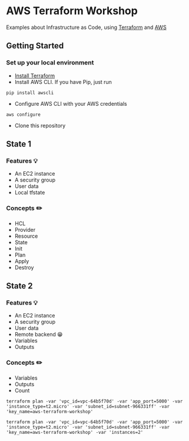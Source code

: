 # AWS Terraform Workshop

Examples about Infrastructure as Code, using [Terraform](https://www.terraform.io/) and [AWS](https://aws.amazon.com/)

## Getting Started
### Set up your local environment
- [Install Terraform](https://www.terraform.io/intro/getting-started/install.html)
- Install AWS CLI. If you have Pip, just run 
```
pip install awscli
```
- Configure AWS CLI with your AWS credentials
```
aws configure
```
- Clone this repository

## State 1
### Features :bulb:
- An EC2 instance
- A security group
- User data
- Local tfstate
### Concepts :pencil2:
- HCL
- Provider
- Resource
- State
- Init
- Plan
- Apply
- Destroy

## State 2
### Features :bulb:
- An EC2 instance
- A security group
- User data
- Remote backend :grin:
- Variables
- Outputs
### Concepts :pencil2:
- Variables
- Outputs
- Count


```
terraform plan -var 'vpc_id=vpc-64b5f70d' -var 'app_port=5000' -var 'instance_type=t2.micro' -var 'subnet_id=subnet-966331ff' -var 'key_name=aws-terraform-workshop'
```

```
terraform plan -var 'vpc_id=vpc-64b5f70d' -var 'app_port=5000' -var 'instance_type=t2.micro' -var 'subnet_id=subnet-966331ff' -var 'key_name=aws-terraform-workshop' -var 'instances=2'
```